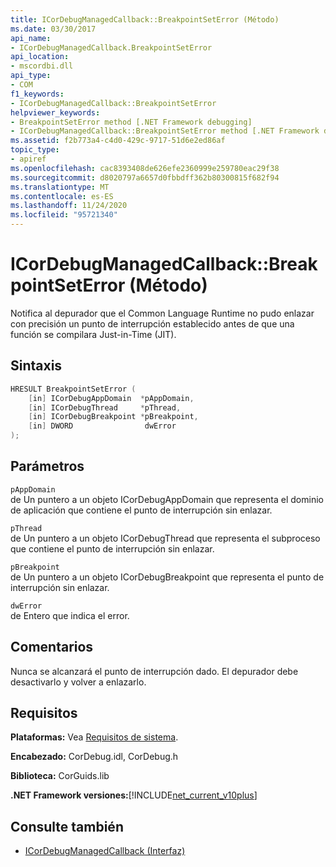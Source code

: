 ```yaml
---
title: ICorDebugManagedCallback::BreakpointSetError (Método)
ms.date: 03/30/2017
api_name:
- ICorDebugManagedCallback.BreakpointSetError
api_location:
- mscordbi.dll
api_type:
- COM
f1_keywords:
- ICorDebugManagedCallback::BreakpointSetError
helpviewer_keywords:
- BreakpointSetError method [.NET Framework debugging]
- ICorDebugManagedCallback::BreakpointSetError method [.NET Framework debugging]
ms.assetid: f2b773a4-c4d0-429c-9717-51d6e2ed86af
topic_type:
- apiref
ms.openlocfilehash: cac8393408de626efe2360999e259780eac29f38
ms.sourcegitcommit: d8020797a6657d0fbbdff362b80300815f682f94
ms.translationtype: MT
ms.contentlocale: es-ES
ms.lasthandoff: 11/24/2020
ms.locfileid: "95721340"
---
```

# <a name="icordebugmanagedcallbackbreakpointseterror-method"></a>ICorDebugManagedCallback::BreakpointSetError (Método)

Notifica al depurador que el Common Language Runtime no pudo enlazar con precisión un punto de interrupción establecido antes de que una función se compilara Just-in-Time (JIT).  
  
## <a name="syntax"></a>Sintaxis  
  
```cpp  
HRESULT BreakpointSetError (  
    [in] ICorDebugAppDomain  *pAppDomain,  
    [in] ICorDebugThread     *pThread,  
    [in] ICorDebugBreakpoint *pBreakpoint,  
    [in] DWORD                dwError  
);  
```  
  
## <a name="parameters"></a>Parámetros  

 `pAppDomain`  
 de Un puntero a un objeto ICorDebugAppDomain que representa el dominio de aplicación que contiene el punto de interrupción sin enlazar.  
  
 `pThread`  
 de Un puntero a un objeto ICorDebugThread que representa el subproceso que contiene el punto de interrupción sin enlazar.  
  
 `pBreakpoint`  
 de Un puntero a un objeto ICorDebugBreakpoint que representa el punto de interrupción sin enlazar.  
  
 `dwError`  
 de Entero que indica el error.  
  
## <a name="remarks"></a>Comentarios  

 Nunca se alcanzará el punto de interrupción dado. El depurador debe desactivarlo y volver a enlazarlo.  
  
## <a name="requirements"></a>Requisitos  

 **Plataformas:** Vea [Requisitos de sistema](../../get-started/system-requirements.md).  
  
 **Encabezado:** CorDebug.idl, CorDebug.h  
  
 **Biblioteca:** CorGuids.lib  
  
 **.NET Framework versiones:**[!INCLUDE[net_current_v10plus](../../../../includes/net-current-v10plus-md.md)]  
  
## <a name="see-also"></a>Consulte también

- [ICorDebugManagedCallback (Interfaz)](icordebugmanagedcallback-interface.md)
